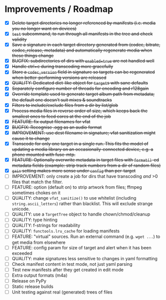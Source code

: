 # Improvements / Roadmap

-   [X] <strike>Delete target directories no longer referenced by manifests (i.e. media you no longer want on devices)</strike>
-   [X] <strike>`test` subcommand, to run through all manifests in the tree and check validity</strike>
-   [X] <strike>Save a signature in each target directory generated from (codec, bitrate, codec_release, metadata) and automatically regenerate media when these things change</strike>
-   [X] <strike>BUGFIX: subdirectories of dirs with `enabled=true` are not handled well</strike>
-   [X] <strike>Handle ctrl+c during transcoding more gracefully</strike>
-   [X] <strike>Store a `codec_version` field in signature so targets can be regenerated when better-performing versions are released</strike>
-   [X] <strike>QUALITY: Dedicated dict-like object for `target`s with sane defaults</strike>
-   [X] <strike>Separately configure number of threads for encoding and r128gain</strike>
-   [X] <strike>Override template used to generate target album path from metadata; the default one doesn't suit mixes & soundtracks</strike>
-   [X] <strike>Filters to include/exclude files from a dir by list/glob</strike>
-   [X] <strike>Process media files in reverse order of size, which keeps back the smallest ones to feed cores at the end of the job</strike>
-   [X] <strike>FEATURE: fix output filenames for vfat</strike>
-   [X] <strike>BUGFIX: Recognise .ogg as an audio format</strike>
-   [X] <strike>IMPROVEMENT: use dest filename in signature; vfat sanitization might cause it to change</strike>
-   [X] <strike>Transcode for only one target in a single run.  This fits the model of updating a media library on an occasionally-connected device, e.g. a phone mounted with fuse-mtp.</strike>
-   [X] <strike>FEATURE: Optionally overwrite metadata in target files with `format()`-ed metadata fields (example: strip track numbers from a dir of random files)</strike>
-   [X] <strike>`gain` setting makes more sense under `config` than per-target</strike>
-   [ ] IMPROVEMENT: only create a job for dirs that have transcoding _and_ >0 files that match the filter.
-   [ ] FEATURE: option (default on) to strip artwork from files; ffmpeg sometimes chokes on it
-   [ ] QUALITY: change `vfat_sanitize()` to use whitelist (including `string.ascii_letters`) rather than blacklist.  This will exclude strange unicode.
-   [ ] QUALITY: use a `TargetTree` object to handle chown/chmod/cleanup
-   [ ] QUALITY: type hinting
-   [ ] QUALITY: f-strings for readability
-   [ ] QUALITY: `functools.lru_cache` for loading manifests
-   [ ] FEATURE: "virtual" sources.  Run an external command (e.g. `wget ...`) to get media from elsewhere
-   [ ] FEATURE: config param for size of target and alert when it has been exceeded
-   [ ] QUALITY: make signatures less sensitive to changes in yaml formatting
-   [ ] Check manifest content in test mode, not just yaml parsing
-   [ ] Test new manifests after they get created in edit mode
-   [ ] Extra output formats (m4a)
-   [ ] Release on PyPy
-   [ ] Static release builds
-   [ ] Unit testing against real (generated) trees of files
